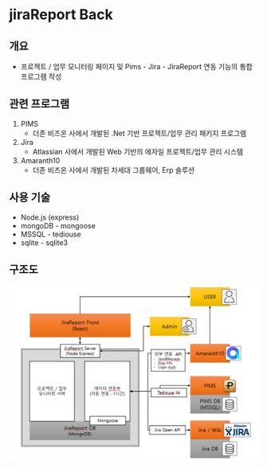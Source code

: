 # jiraReport Back
## 개요
- 프로젝트 / 업무 모니터링 페이지 및 Pims - Jira - JiraReport 연동 기능의 통합 프로그램 작성

## 관련 프로그램
1. PIMS
    - 더존 비즈온 사에서 개발된 .Net 기반 프로젝트/업무 관리 패키지 프로그램
2. Jira
    - Atlassian 사에서 개발된 Web 기반의 에자일 프로젝트/업무 관리 시스템
3. Amaranth10 
    - 더존 비즈온 사에서 개발된 차세대 그룹웨어, Erp 솔루션

## 사용 기술
- Node.js (express)
- mongoDB - mongoose
- MSSQL - tediouse
- sqlite - sqlite3

## 구조도
![구조도](./bluePrint.png)